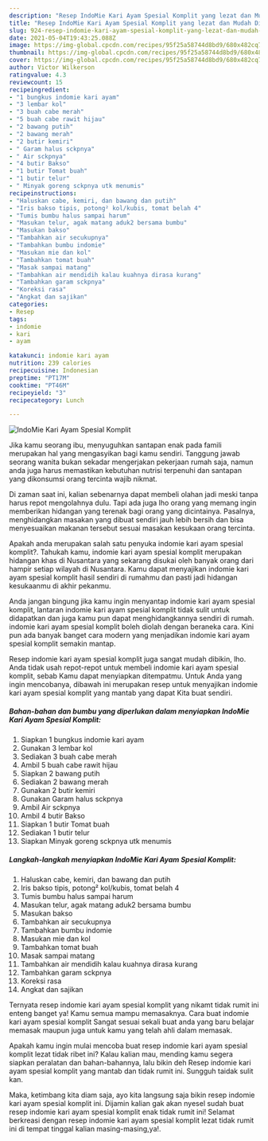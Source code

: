 ```yaml
---
description: "Resep IndoMie Kari Ayam Spesial Komplit yang lezat dan Mudah Dibuat"
title: "Resep IndoMie Kari Ayam Spesial Komplit yang lezat dan Mudah Dibuat"
slug: 924-resep-indomie-kari-ayam-spesial-komplit-yang-lezat-dan-mudah-dibuat
date: 2021-05-04T19:43:25.088Z
image: https://img-global.cpcdn.com/recipes/95f25a58744d8bd9/680x482cq70/indomie-kari-ayam-spesial-komplit-foto-resep-utama.jpg
thumbnail: https://img-global.cpcdn.com/recipes/95f25a58744d8bd9/680x482cq70/indomie-kari-ayam-spesial-komplit-foto-resep-utama.jpg
cover: https://img-global.cpcdn.com/recipes/95f25a58744d8bd9/680x482cq70/indomie-kari-ayam-spesial-komplit-foto-resep-utama.jpg
author: Victor Wilkerson
ratingvalue: 4.3
reviewcount: 15
recipeingredient:
- "1 bungkus indomie kari ayam"
- "3 lembar kol"
- "3 buah cabe merah"
- "5 buah cabe rawit hijau"
- "2 bawang putih"
- "2 bawang merah"
- "2 butir kemiri"
- " Garam halus sckpnya"
- " Air sckpnya"
- "4 butir Bakso"
- "1 butir Tomat buah"
- "1 butir telur"
- " Minyak goreng sckpnya utk menumis"
recipeinstructions:
- "Haluskan cabe, kemiri, dan bawang dan putih"
- "Iris bakso tipis, potong² kol/kubis, tomat belah 4"
- "Tumis bumbu halus sampai harum"
- "Masukan telur, agak matang aduk2 bersama bumbu"
- "Masukan bakso"
- "Tambahkan air secukupnya"
- "Tambahkan bumbu indomie"
- "Masukan mie dan kol"
- "Tambahkan tomat buah"
- "Masak sampai matang"
- "Tambahkan air mendidih kalau kuahnya dirasa kurang"
- "Tambahkan garam sckpnya"
- "Koreksi rasa"
- "Angkat dan sajikan"
categories:
- Resep
tags:
- indomie
- kari
- ayam

katakunci: indomie kari ayam 
nutrition: 239 calories
recipecuisine: Indonesian
preptime: "PT17M"
cooktime: "PT46M"
recipeyield: "3"
recipecategory: Lunch

---
```



![IndoMie Kari Ayam Spesial Komplit](https://img-global.cpcdn.com/recipes/95f25a58744d8bd9/680x482cq70/indomie-kari-ayam-spesial-komplit-foto-resep-utama.jpg)

Jika kamu seorang ibu, menyuguhkan santapan enak pada famili merupakan hal yang mengasyikan bagi kamu sendiri. Tanggung jawab seorang  wanita bukan sekadar mengerjakan pekerjaan rumah saja, namun anda juga harus memastikan kebutuhan nutrisi terpenuhi dan santapan yang dikonsumsi orang tercinta wajib nikmat.

Di zaman  saat ini, kalian sebenarnya dapat membeli olahan jadi meski tanpa harus repot mengolahnya dulu. Tapi ada juga lho orang yang memang ingin memberikan hidangan yang terenak bagi orang yang dicintainya. Pasalnya, menghidangkan masakan yang dibuat sendiri jauh lebih bersih dan bisa menyesuaikan makanan tersebut sesuai masakan kesukaan orang tercinta. 



Apakah anda merupakan salah satu penyuka indomie kari ayam spesial komplit?. Tahukah kamu, indomie kari ayam spesial komplit merupakan hidangan khas di Nusantara yang sekarang disukai oleh banyak orang dari hampir setiap wilayah di Nusantara. Kamu dapat menyajikan indomie kari ayam spesial komplit hasil sendiri di rumahmu dan pasti jadi hidangan kesukaanmu di akhir pekanmu.

Anda jangan bingung jika kamu ingin menyantap indomie kari ayam spesial komplit, lantaran indomie kari ayam spesial komplit tidak sulit untuk didapatkan dan juga kamu pun dapat menghidangkannya sendiri di rumah. indomie kari ayam spesial komplit boleh diolah dengan beraneka cara. Kini pun ada banyak banget cara modern yang menjadikan indomie kari ayam spesial komplit semakin mantap.

Resep indomie kari ayam spesial komplit juga sangat mudah dibikin, lho. Anda tidak usah repot-repot untuk membeli indomie kari ayam spesial komplit, sebab Kamu dapat menyiapkan ditempatmu. Untuk Anda yang ingin mencobanya, dibawah ini merupakan resep untuk menyajikan indomie kari ayam spesial komplit yang mantab yang dapat Kita buat sendiri.

<!--inarticleads1-->

##### Bahan-bahan dan bumbu yang diperlukan dalam menyiapkan IndoMie Kari Ayam Spesial Komplit:

1. Siapkan 1 bungkus indomie kari ayam
1. Gunakan 3 lembar kol
1. Sediakan 3 buah cabe merah
1. Ambil 5 buah cabe rawit hijau
1. Siapkan 2 bawang putih
1. Sediakan 2 bawang merah
1. Gunakan 2 butir kemiri
1. Gunakan  Garam halus sckpnya
1. Ambil  Air sckpnya
1. Ambil 4 butir Bakso
1. Siapkan 1 butir Tomat buah
1. Sediakan 1 butir telur
1. Siapkan  Minyak goreng sckpnya utk menumis




<!--inarticleads2-->

##### Langkah-langkah menyiapkan IndoMie Kari Ayam Spesial Komplit:

1. Haluskan cabe, kemiri, dan bawang dan putih
1. Iris bakso tipis, potong² kol/kubis, tomat belah 4
1. Tumis bumbu halus sampai harum
1. Masukan telur, agak matang aduk2 bersama bumbu
1. Masukan bakso
1. Tambahkan air secukupnya
1. Tambahkan bumbu indomie
1. Masukan mie dan kol
1. Tambahkan tomat buah
1. Masak sampai matang
1. Tambahkan air mendidih kalau kuahnya dirasa kurang
1. Tambahkan garam sckpnya
1. Koreksi rasa
1. Angkat dan sajikan




Ternyata resep indomie kari ayam spesial komplit yang nikamt tidak rumit ini enteng banget ya! Kamu semua mampu memasaknya. Cara buat indomie kari ayam spesial komplit Sangat sesuai sekali buat anda yang baru belajar memasak maupun juga untuk kamu yang telah ahli dalam memasak.

Apakah kamu ingin mulai mencoba buat resep indomie kari ayam spesial komplit lezat tidak ribet ini? Kalau kalian mau, mending kamu segera siapkan peralatan dan bahan-bahannya, lalu bikin deh Resep indomie kari ayam spesial komplit yang mantab dan tidak rumit ini. Sungguh taidak sulit kan. 

Maka, ketimbang kita diam saja, ayo kita langsung saja bikin resep indomie kari ayam spesial komplit ini. Dijamin kalian gak akan nyesel sudah buat resep indomie kari ayam spesial komplit enak tidak rumit ini! Selamat berkreasi dengan resep indomie kari ayam spesial komplit lezat tidak rumit ini di tempat tinggal kalian masing-masing,ya!.

